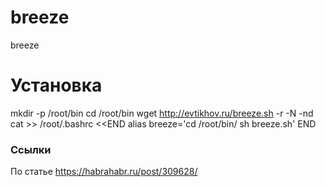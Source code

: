 # breeze
breeze

# Установка
mkdir -p /root/bin
cd /root/bin
wget http://evtikhov.ru/breeze.sh -r -N -nd
cat >> /root/.bashrc <<END
alias breeze='cd /root/bin/
sh breeze.sh'
END

### Ссылки
По статье https://habrahabr.ru/post/309628/
